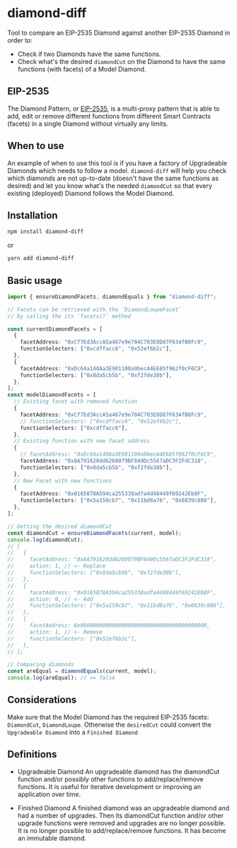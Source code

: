 # diamond-diff

Tool to compare an EIP-2535 Diamond against another EIP-2535 Diamond in order to:

- Check if two Diamonds have the same functions.
- Check what's the desired `diamondCut` on the Diamond to have the same functions (with facets) of a Model Diamond.

## EIP-2535

The Diamond Pattern, or [EIP-2535](https://eips.ethereum.org/EIPS/eip-2535), is a multi-proxy pattern that is able to add, edit or remove different functions from different Smart Contracts (facets) in a single Diamond without virtually any limits.

## When to use

An example of when to use this tool is if you have a factory of Upgradeable Diamonds which needs to follow a model. `diamond-diff` will help you check which diamonds are not up-to-date (doesn't have the same functions as desired) and let you know what's the needed `diamondCut` so that every existing (deployed) Diamond follows the Model Diamond.

## Installation

```bash
npm install diamond-diff
```

or

```bash
yarn add diamond-diff
```

## Basic usage

```ts
import { ensureDiamondFacets, diamondEquals } from "diamond-diff";

// Facets can be retrieved with the `DiamondLoupeFacet`
// by calling the its `facets()` method

const currentDiamondFacets = [
  {
    facetAddress: "0xCf7Ed3AccA5a467e9e704C703E8D87F634fB0Fc9",
    functionSelectors: ["0xcdffacc6", "0x52ef6b2c"],
  },
  {
    facetAddress: "0xDc64a140Aa3E981100a9becA4E685f962f0cF6C9",
    functionSelectors: ["0x8da5cb5b", "0xf2fde38b"],
  },
];
const modelDiamondFacets = [
  // Existing facet with removed function
  {
    facetAddress: "0xCf7Ed3AccA5a467e9e704C703E8D87F634fB0Fc9",
    // functionSelectors: ["0xcdffacc6", "0x52ef6b2c"],
    functionSelectors: ["0xcdffacc6"],
  },
  // Existing function with new facet address
  {
    // facetAddress: "0xDc64a140Aa3E981100a9becA4E685f962f0cF6C9",
    facetAddress: "0x8A791620dd6260079BF849Dc5567aDC3F2FdC318",
    functionSelectors: ["0x8da5cb5b", "0xf2fde38b"],
  },
  // New Facet with new functions
  {
    facetAddress: "0x0165878A594ca255338adfa4d48449f69242Eb8F",
    functionSelectors: ["0x5a150cb7", "0x11bd8a76", "0x6839c886"],
  },
];

// Getting the desired diamondCut
const diamondCut = ensureDiamondFacets(current, model);
console.log(diamondCut);
// [
//   {
//     facetAddress: "0x8A791620dd6260079BF849Dc5567aDC3F2FdC318",
//     action: 1, // <- Replace
//     functionSelectors: ["0x8da5cb5b", "0xf2fde38b"],
//   },
//   {
//     facetAddress: "0x0165878A594ca255338adfa4d48449f69242Eb8F",
//     action: 0, // <- Add
//     functionSelectors: ["0x5a150cb7", "0x11bd8a76", "0x6839c886"],
//   },
//   {
//     facetAddress: 0x0000000000000000000000000000000000000000,
//     action: 1, // <- Remove
//     functionSelectors: ["0x52ef6b2c"],
//   },
// ];

// Comparing diamonds
const areEqual = diamondEquals(current, model);
console.log(areEqual); // => false
```

## Considerations

Make sure that the Model Diamond has the required EIP-2535 facets: `DiamondCut`, `DiamondLoupe`. Otherwise the `desiredCut` could convert the `Upgradeable Diamond` into a `Finished Diamond`

## Definitions

- Upgradeable Diamond An upgradeable diamond has the diamondCut function and/or possibly other functions to add/replace/remove functions. It is useful for iterative development or improving an application over time.

- Finished Diamond A finished diamond was an upgradeable diamond and had a number of upgrades. Then its diamondCut function and/or other upgrade functions were removed and upgrades are no longer possible. It is no longer possible to add/replace/remove functions. It has become an immutable diamond.
